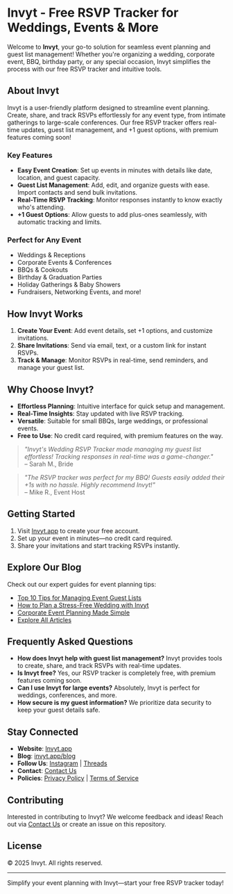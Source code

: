 # Invyt - Free RSVP Tracker for Weddings, Events & More

Welcome to **Invyt**, your go-to solution for seamless event planning and guest list management! Whether you're organizing a wedding, corporate event, BBQ, birthday party, or any special occasion, Invyt simplifies the process with our free RSVP tracker and intuitive tools.

## About Invyt

Invyt is a user-friendly platform designed to streamline event planning. Create, share, and track RSVPs effortlessly for any event type, from intimate gatherings to large-scale conferences. Our free RSVP tracker offers real-time updates, guest list management, and +1 guest options, with premium features coming soon!

### Key Features
- **Easy Event Creation**: Set up events in minutes with details like date, location, and guest capacity.
- **Guest List Management**: Add, edit, and organize guests with ease. Import contacts and send bulk invitations.
- **Real-Time RSVP Tracking**: Monitor responses instantly to know exactly who's attending.
- **+1 Guest Options**: Allow guests to add plus-ones seamlessly, with automatic tracking and limits.

### Perfect for Any Event
- Weddings & Receptions
- Corporate Events & Conferences
- BBQs & Cookouts
- Birthday & Graduation Parties
- Holiday Gatherings & Baby Showers
- Fundraisers, Networking Events, and more!

## How Invyt Works
1. **Create Your Event**: Add event details, set +1 options, and customize invitations.
2. **Share Invitations**: Send via email, text, or a custom link for instant RSVPs.
3. **Track & Manage**: Monitor RSVPs in real-time, send reminders, and manage your guest list.

## Why Choose Invyt?
- **Effortless Planning**: Intuitive interface for quick setup and management.
- **Real-Time Insights**: Stay updated with live RSVP tracking.
- **Versatile**: Suitable for small BBQs, large weddings, or professional events.
- **Free to Use**: No credit card required, with premium features on the way.

> *"Invyt's Wedding RSVP Tracker made managing my guest list effortless! Tracking responses in real-time was a game-changer."*  
> – Sarah M., Bride

> *"The RSVP tracker was perfect for my BBQ! Guests easily added their +1s with no hassle. Highly recommend Invyt!"*  
> – Mike R., Event Host

## Getting Started
1. Visit [Invyt.app](https://invyt.app) to create your free account.
2. Set up your event in minutes—no credit card required.
3. Share your invitations and start tracking RSVPs instantly.

## Explore Our Blog
Check out our expert guides for event planning tips:
- [Top 10 Tips for Managing Event Guest Lists](https://invyt.app/blog/top-10-tips)
- [How to Plan a Stress-Free Wedding with Invyt](https://invyt.app/blog/wedding-planning)
- [Corporate Event Planning Made Simple](https://invyt.app/blog/corporate-events)
- [Explore All Articles](https://invyt.app/blog)

## Frequently Asked Questions
- **How does Invyt help with guest list management?** Invyt provides tools to create, share, and track RSVPs with real-time updates.
- **Is Invyt free?** Yes, our RSVP tracker is completely free, with premium features coming soon.
- **Can I use Invyt for large events?** Absolutely, Invyt is perfect for weddings, conferences, and more.
- **How secure is my guest information?** We prioritize data security to keep your guest details safe.

## Stay Connected
- **Website**: [Invyt.app](https://invyt.app)
- **Blog**: [invyt.app/blog](https://invyt.app/blog)
- **Follow Us**: [Instagram](https://instagram.com/invytapp) | [Threads](https://threads.net/invytapp)
- **Contact**: [Contact Us](https://invyt.app/contact)
- **Policies**: [Privacy Policy](https://invyt.app/privacy) | [Terms of Service](https://invyt.app/terms)

## Contributing
Interested in contributing to Invyt? We welcome feedback and ideas! Reach out via [Contact Us](https://invyt.app/contact) or create an issue on this repository.

## License
© 2025 Invyt. All rights reserved.

---

Simplify your event planning with Invyt—start your free RSVP tracker today!

